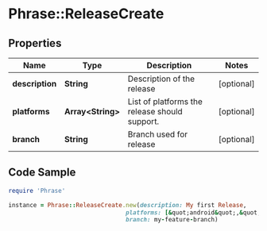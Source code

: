 # Phrase::ReleaseCreate

## Properties

Name | Type | Description | Notes
------------ | ------------- | ------------- | -------------
**description** | **String** | Description of the release | [optional] 
**platforms** | **Array&lt;String&gt;** | List of platforms the release should support. | [optional] 
**branch** | **String** | Branch used for release | [optional] 

## Code Sample

```ruby
require 'Phrase'

instance = Phrase::ReleaseCreate.new(description: My first Release,
                                 platforms: [&quot;android&quot;,&quot;ios&quot;],
                                 branch: my-feature-branch)
```


